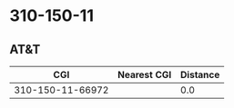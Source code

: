 # 310-150-11
## AT&T


| CGI | Nearest CGI | Distance |
|-----|-------------|----------|
| 310-150-11-66972 |  | 0.0 |

